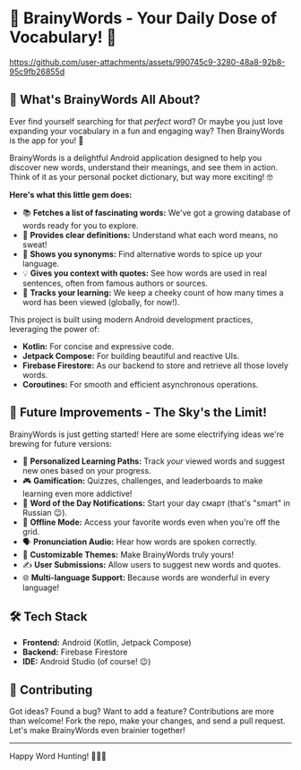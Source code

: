 # 🧠 BrainyWords - Your Daily Dose of Vocabulary! 🚀


https://github.com/user-attachments/assets/990745c9-3280-48a8-92b8-95c9fb26855d


## 👋 What's BrainyWords All About?

Ever find yourself searching for that *perfect* word? Or maybe you just love expanding your vocabulary in a fun and engaging way? Then BrainyWords is the app for you! 🎉

BrainyWords is a delightful Android application designed to help you discover new words, understand their meanings, and see them in action. Think of it as your personal pocket dictionary, but way more exciting! 🤓

**Here's what this little gem does:**

*   📚 **Fetches a list of fascinating words:** We've got a growing database of words ready for you to explore.
*   🧐 **Provides clear definitions:** Understand what each word means, no sweat!
*   🔄 **Shows you synonyms:** Find alternative words to spice up your language.
*   💡 **Gives you context with quotes:** See how words are used in real sentences, often from famous authors or sources.
*   👀 **Tracks your learning:** We keep a cheeky count of how many times a word has been viewed (globally, for now!).

This project is built using modern Android development practices, leveraging the power of:

*   **Kotlin:** For concise and expressive code.
*   **Jetpack Compose:** For building beautiful and reactive UIs.
*   **Firebase Firestore:** As our backend to store and retrieve all those lovely words.
*   **Coroutines:** For smooth and efficient asynchronous operations.

## 🚀 Future Improvements - The Sky's the Limit!

BrainyWords is just getting started! Here are some electrifying ideas we're brewing for future versions:

*   🌟 **Personalized Learning Paths:** Track *your* viewed words and suggest new ones based on your progress.
*   🎮 **Gamification:** Quizzes, challenges, and leaderboards to make learning even more addictive!
*   🔔 **Word of the Day Notifications:** Start your day смарт (that's "smart" in Russian 😉).
*   💾 **Offline Mode:** Access your favorite words even when you're off the grid.
*   🗣️ **Pronunciation Audio:** Hear how words are spoken correctly.
*   🎨 **Customizable Themes:** Make BrainyWords truly yours!
*   ✍️ **User Submissions:** Allow users to suggest new words and quotes.
*   🌐 **Multi-language Support:** Because words are wonderful in every language!

## 🛠️ Tech Stack

*   **Frontend:** Android (Kotlin, Jetpack Compose)
*   **Backend:** Firebase Firestore
*   **IDE:** Android Studio (of course! 😉)

## 🙌 Contributing

Got ideas? Found a bug? Want to add a feature? Contributions are more than welcome! Fork the repo, make your changes, and send a pull request. Let's make BrainyWords even brainier together!

---

Happy Word Hunting! 🕵️‍♀️📖
